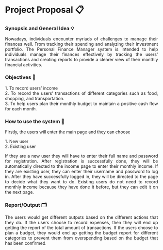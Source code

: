 # Project Proposal 📋
### Synopsis and General Idea 💡
<p align="justify"> 
Nowadays, individuals encounter myriads of challenges to manage their finances well. From tracking their spending and analyzing their investment portfolio. The Personal Finance Manager system is intended to help individuals manage their finances effectively by tracking the users' transactions and creating reports to provide a clearer view of their monthly financial activities. 
</p>

### Objectives 🔮
<p align="justify"> 
1. To record users’ income
   <br/>
2. To record the users’ transactions of different categories such as food, shopping, and transportation.
   <br/>
3. To help users plan their monthly budget to maintain a positive cash flow for each month.
</p>

   
### How to use the system 📝

<p align="justify"> 
Firstly, the users will enter the main page and they can choose
<p align="left">
1. New user <br>
2. Existing user <br>
<p align="justify">
If they are a new user they will have to enter their full name and password for registration. After registration is successfully done, they will be automatically directed to the income page to enter their monthly income.
If they are existing user, they can enter their username and password to log in. After they have successfully logged in, they will be directed to the page to decide what they want to do. Existing users do not need to record monthly income because they have done it before, but they can edit it on the next page.</p>



### Report/Output 🗂


 <p align="justify"> 
The users would get different outputs based on the different actions that they do. If the users choose to record expenses, then they will end up getting the report of the total amount of transactions. If the users choose to plan a budget, they would end up getting the budget report for different categories to prevent them from overspending based on the budget that has been confirmed. </p>

